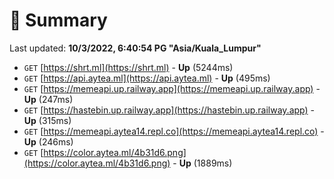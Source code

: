 # 📖 Summary
Last updated: **10/3/2022, 6:40:54 PG "Asia/Kuala_Lumpur"**

- `GET` [https://shrt.ml](https://shrt.ml) - **Up** (5244ms)
- `GET` [https://api.aytea.ml](https://api.aytea.ml) - **Up** (495ms)
- `GET` [https://memeapi.up.railway.app](https://memeapi.up.railway.app) - **Up** (247ms)
- `GET` [https://hastebin.up.railway.app](https://hastebin.up.railway.app) - **Up** (315ms)
- `GET` [https://memeapi.aytea14.repl.co](https://memeapi.aytea14.repl.co) - **Up** (246ms)
- `GET` [https://color.aytea.ml/4b31d6.png](https://color.aytea.ml/4b31d6.png) - **Up** (1889ms)
